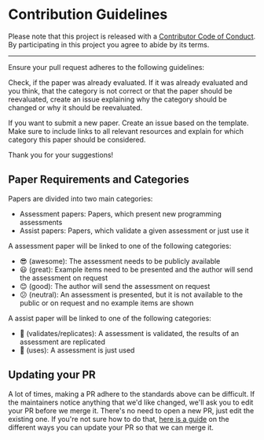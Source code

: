 # Contribution Guidelines

Please note that this project is released with a
[Contributor Code of Conduct](code-of-conduct.md). By participating in this
project you agree to abide by its terms.

---

Ensure your pull request adheres to the following guidelines:

Check, if the paper was already evaluated. If it was already evaluated and you think, that the category is not correct or that the paper should be reevaluated, create an issue explaining why the category should be changed or why it should be reevaluated.

If you want to submit a new paper. Create an issue based on the template. Make sure to include links to all relevant resources and explain for which category this paper should be considered.

Thank you for your suggestions!

## Paper Requirements and Categories

Papers are divided into two main categories:

- Assessment papers: Papers, which present new programming assessments 
- Assist papers: Papers, which validate a given assessment or just use it

A assessment paper will be linked to one of the following categories:

- :sunglasses: (awesome): The assessment needs to be publicly available
- :smiley: (great): Example items need to be presented and the author will send the assessment on request
- :blush: (good): The author will send the assessment on request
- :confused: (neutral): An assessment is presented, but it is not available to the public or on request and no example items are shown

A assist paper will be linked to one of the following categories:

- :dart: (validates/replicates): A assessment is validated, the results of an assessment are replicated
- :tea: (uses): A assessment is just used

## Updating your PR

A lot of times, making a PR adhere to the standards above can be difficult.
If the maintainers notice anything that we'd like changed, we'll ask you to
edit your PR before we merge it. There's no need to open a new PR, just edit
the existing one. If you're not sure how to do that,
[here is a guide](https://github.com/RichardLitt/knowledge/blob/master/github/amending-a-commit-guide.md)
on the different ways you can update your PR so that we can merge it.
